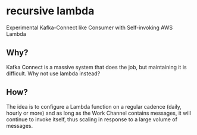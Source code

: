 # recursive lambda

Experimental Kafka-Connect like Consumer with Self-invoking AWS Lambda

## Why?

Kafka Connect is a massive system that does the job, but maintaining it is difficult. Why not use lambda instead?

## How?

The idea is to configure a Lambda function on a regular cadence (daily, hourly or more) and 
as long as the Work Channel contains messages, it will continue to invoke itself, thus scaling in response to 
a large volume of messages.
